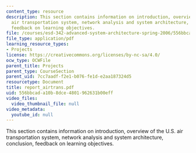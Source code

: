 ```yaml
---
content_type: resource
description: This section contains information on introduction, overview of the U.S.
  air transportation system, network analysis and system architecture, conclusion,
  feedback on learning objectives.
file: /courses/esd-342-advanced-system-architecture-spring-2006/556bbcada10b8dce4801962631b00eff_report_airtrans.pdf
file_type: application/pdf
learning_resource_types:
- Projects
license: https://creativecommons.org/licenses/by-nc-sa/4.0/
ocw_type: OCWFile
parent_title: Projects
parent_type: CourseSection
parent_uid: 7cc7aadf-f2e1-b076-fe1d-e2aa187324d5
resourcetype: Document
title: report_airtrans.pdf
uid: 556bbcad-a10b-8dce-4801-962631b00eff
video_files:
  video_thumbnail_file: null
video_metadata:
  youtube_id: null
---
```

This section contains information on introduction, overview of the U.S. air transportation system, network analysis and system architecture, conclusion, feedback on learning objectives.